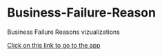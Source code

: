 # Business-Failure-Reason
Business Failure Reasons vizualizations

[Click on this link to go to the app](https://share.streamlit.io/nisheethjaiswal/business-failure-reason/main)
